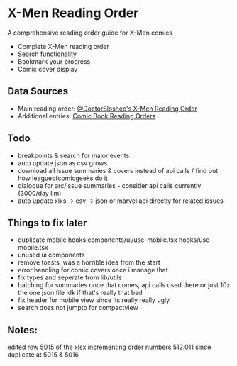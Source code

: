 # X-Men Reading Order

A comprehensive reading order guide for X-Men comics

-  Complete X-Men reading order
-  Search functionality
-  Bookmark your progress
-  Comic cover display

## Data Sources
- Main reading order: [@DoctorSloshee's X-Men Reading Order](https://www.reddit.com/r/xmen/comments/15a71l3/the_comprehensive_xmen_reading_list_2023_update/)
- Additional entries: [Comic Book Reading Orders](https://comicbookreadingorders.com/marvel/characters/x-men-reading-order/)

## Todo
- breakpoints & search for major events 
- auto update json as csv grows
- download all issue summaries & covers instead of api calls / find out how leagueofcomicgeeks do it
- dialogue for arc/issue summaries - consider api calls currently (3000/day lim)
- auto update xlxs -> csv -> json or marvel api directly for related issues

## Things to fix later
- duplicate mobile hooks
    components/ui/use-mobile.tsx
    hooks/use-mobile.tsx
- unused ui components
- remove toasts, was a horrible idea from the start
- error handling for comic covers once i manage that
- fix types and seperate from lib/utils
- batching for summaries once that comes, api calls used there or just 10x the one json file idk if that's really that bad 
- fix header for mobile view since its really really ugly
- search does not jumpto for compactview
## Notes:
edited row 5015 of the xlsx incrementing order numbers 512.011 since duplicate at 5015 & 5016 

